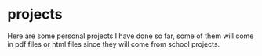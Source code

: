 # projects
Here are some personal projects I have done so far, some of them will come in pdf files or html files since they will come from school projects.
